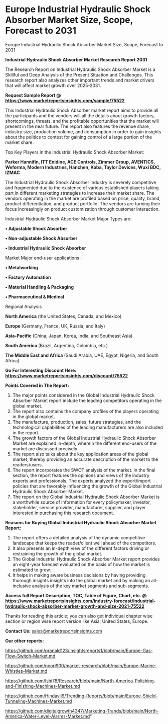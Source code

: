 # Europe Industrial Hydraulic Shock Absorber Market Size, Scope, Forecast to 2031
 Europe Industrial Hydraulic Shock Absorber Market Size, Scope, Forecast to 2031

<strong>Industrial Hydraulic Shock Absorber Market Research Report 2031</strong>

The Research Report on Industrial Hydraulic Shock Absorber Market is a Skillful and Deep Analysis of the Present Situation and Challenges. This research report also analyzes other important trends and market drivers that will affect market growth over 2025-2031.

<strong>Request Sample Report @ <a href=https://www.marketreportsinsights.com/sample/75522>https://www.marketreportsinsights.com/sample/75522</a></strong>

This Industrial Hydraulic Shock Absorber market report aims to provide all the participants and the vendors will all the details about growth factors, shortcomings, threats, and the profitable opportunities that the market will present in the near future. The report also features the revenue share, industry size, production volume, and consumption in order to gain insights about the politics to contest for gaining control of a large portion of the market share.

Top Key Players in the Industrial Hydraulic Shock Absorber Market:

<strong>Parker Hannifin, ITT Enidine, ACE Controls, Zimmer Group, AVENTICS, Weforma, Modern Industries, Hänchen, Koba, Taylor Devices, Wuxi BDC, IZMAC</strong>

The Industrial Hydraulic Shock Absorber Industry is severely competitive and fragmented due to the existence of various established players taking part in different marketing strategies to increase their market share. The vendors operating in the market are profiled based on price, quality, brand, product differentiation, and product portfolio. The vendors are turning their focus increasingly on product customization through customer interaction.

Industrial Hydraulic Shock Absorber Market Major Types are:

<strong>• Adjustable Shock Absorber

• Non-adjustable Shock Absorber

• Industrial Hydraulic Shock Absorber</strong>

Market Major end-user applications :

<strong>• Metalworking

• Factory Automation

• Material Handling & Packaging

• Pharmaceutical & Medical</strong>

Regional Analysis

</u><strong><b>North America</b></strong> (the United States, Canada, and Mexico)

<strong><b>Europe </b></strong>(Germany, France, UK, Russia, and Italy)

<strong><b>Asia-Pacific</b></strong> (China, Japan, Korea, India, and Southeast Asia)

<strong><b>South America</b></strong> (Brazil, Argentina, Colombia, etc.)

<strong><b>The Middle East and Africa</b></strong> (Saudi Arabia, UAE, Egypt, Nigeria, and South Africa)

<strong>Go For Interesting Discount Here: <a href=https://www.marketreportsinsights.com/discount/75522>https://www.marketreportsinsights.com/discount/75522</a></strong>

<strong>Points Covered in The Report:</strong>
<ol>
  <li>The major points considered in the Global Industrial Hydraulic Shock Absorber Market report include the leading competitors operating in the global market.</li>
  <li>The report also contains the company profiles of the players operating in the global market.</li>
  <li>The manufacture, production, sales, future strategies, and the technological capabilities of the leading manufacturers are also included in the report.</li>
  <li>The growth factors of the Global Industrial Hydraulic Shock Absorber Market are explained in-depth, wherein the different end-users of the market are discussed precisely.</li>
  <li>The report also talks about the key application areas of the global market, thereby providing an accurate description of the market to the readers/users.</li>
  <li>The report incorporates the SWOT analysis of the market. In the final section, the report features the opinions and views of the industry experts and professionals. The experts analyzed the export/import policies that are favorably influencing the growth of the Global Industrial Hydraulic Shock Absorber Market.</li>
  <li>The report on the Global Industrial Hydraulic Shock Absorber Market is a worthwhile source of information for every policymaker, investor, stakeholder, service provider, manufacturer, supplier, and player interested in purchasing this research document.</li>
</ol>
<strong>Reasons for Buying Global Industrial Hydraulic Shock Absorber Market Report:</strong>

<ol>
  <li>The report offers a detailed analysis of the dynamic competitive landscape that keeps the reader/client well ahead of the competitors.</li>
  <li>It also presents an in-depth view of the different factors driving or restraining the growth of the global market.</li>
  <li>The Global Industrial Hydraulic Shock Absorber Market report provides an eight-year forecast evaluated on the basis of how the market is estimated to grow.</li>
  <li>It helps in making aware business decisions by having providing thorough insights insights into the global market and by making an all-inclusive analysis of the key market segments and sub-segments.</li>
</ol>
<strong>Access full Report Description, TOC, Table of Figure, Chart, etc. @ <a href=https://www.marketreportsinsights.com/industry-forecast/industrial-hydraulic-shock-absorber-market-growth-and-size-2021-75522>https://www.marketreportsinsights.com/industry-forecast/industrial-hydraulic-shock-absorber-market-growth-and-size-2021-75522</a></strong>


Thanks for reading this article; you can also get individual chapter wise section or region wise report version like Asia, United States, Europe.

<strong>Contact Us:</strong>
sales@marketreportsinsights.com

<strong>Our other reports:</strong>

<a href=https://github.com/pranald123/insightsreports1/blob/main/Europe-Gas-Flow-Switch-Market.md>https://github.com/pranald123/insightsreports1/blob/main/Europe-Gas-Flow-Switch-Market.md</a>

<a href=https://github.com/noori900/market-research/blob/main/Europe-Marine-Whistles-Market.md>https://github.com/noori900/market-research/blob/main/Europe-Marine-Whistles-Market.md</a>

<a href=https://github.com/Ishi78/Research/blob/main/North-America-Polishing-and-Finishing-Machines-Market.md>https://github.com/Ishi78/Research/blob/main/North-America-Polishing-and-Finishing-Machines-Market.md</a>

<a href=https://github.com/Hindavii9/Trending-Reports/blob/main/Europe-Shield-Tunneling-Machines-Market.md>https://github.com/Hindavii9/Trending-Reports/blob/main/Europe-Shield-Tunneling-Machines-Market.md</a>

<a href=https://github.com/digitalgrowth4347/Marketing-Trands/blob/main/North-America-Water-Level-Alarms-Market.md>https://github.com/digitalgrowth4347/Marketing-Trands/blob/main/North-America-Water-Level-Alarms-Market.md</a>"
